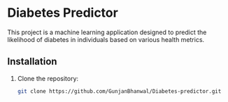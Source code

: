 
# Diabetes Predictor



This project is a machine learning application designed to predict the likelihood of diabetes in individuals based on various health metrics.



## Installation

1. Clone the repository:
   ```bash
   git clone https://github.com/GunjanBhanwal/Diabetes-predictor.git
